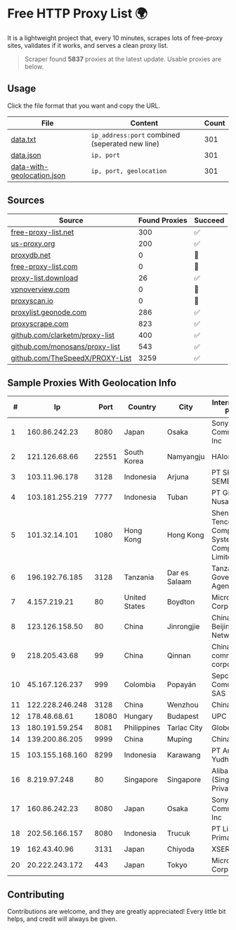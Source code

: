 
# Free HTTP Proxy List 🌍

It is a lightweight project that, every 10 minutes, scrapes lots of free-proxy sites, validates if it works, and serves a clean proxy list.


> Scraper found **5837** proxies at the latest update. Usable proxies are below.

## Usage

Click the file format that you want and copy the URL.


|File|Content|Count|
|----|-------|-----|
|[data.txt](https://raw.githubusercontent.com/themiralay/Proxy-List-World/master/data.txt)|`ip_address:port` combined (seperated new line)|301|
|[data.json](https://raw.githubusercontent.com/themiralay/Proxy-List-World/master/data.json)|`ip, port`|301|
|[data-with-geolocation.json](https://raw.githubusercontent.com/themiralay/Proxy-List-World/master/data-with-geolocation.json)|`ip, port, geolocation`|301|

## Sources

|Source|Found Proxies|Succeed|
|------|-------------|-------|
|[free-proxy-list.net](https://free-proxy-list.net)|300|✅|
|[us-proxy.org](https://www.us-proxy.org)|200|✅|
|[proxydb.net](http://proxydb.net)|0|🚫|
|[free-proxy-list.com](https://free-proxy-list.com/?page=&port=&type%5B%5D=http&type%5B%5D=https&up_time=0&search=Search)|0|🚫|
|[proxy-list.download](https://www.proxy-list.download/HTTP)|26|✅|
|[vpnoverview.com](https://vpnoverview.com/privacy/anonymous-browsing/free-proxy-servers)|0|🚫|
|[proxyscan.io](https://www.proxyscan.io)|0|🚫|
|[proxylist.geonode.com](https://proxylist.geonode.com/api/proxy-list?limit=300&page=1&sort_by=lastChecked&sort_type=desc&protocols=http,https)|286|✅|
|[proxyscrape.com](https://api.proxyscrape.com/v2/?request=displayproxies&protocol=http&timeout=10000&country=all&ssl=all&anonymity=all)|823|✅|
|[github.com/clarketm/proxy-list](https://raw.githubusercontent.com/clarketm/proxy-list/master/proxy-list-raw.txt)|400|✅|
|[github.com/monosans/proxy-list](https://raw.githubusercontent.com/monosans/proxy-list/main/proxies/http.txt)|543|✅|
|[github.com/TheSpeedX/PROXY-List](https://raw.githubusercontent.com/TheSpeedX/PROXY-List/master/http.txt)|3259|✅|


## Sample Proxies With Geolocation Info

|#|Ip|Port|Country|City|Internet Service Provider|
|-|--|----|-------|----|-------------------------|
|1|160.86.242.23|8080|Japan|Osaka|Sony Network Communications Inc|
|2|121.126.68.66|22551|South Korea|Namyangju|HAIonNet|
|3|103.11.96.178|3128|Indonesia|Arjuna|PT SKYLINE SEMESTA|
|4|103.181.255.219|7777|Indonesia|Tuban|PT Giga Digital Nusantara|
|5|101.32.14.101|1080|Hong Kong|Hong Kong|Shenzhen Tencent Computer Systems Company Limited|
|6|196.192.76.185|3128|Tanzania|Dar es Salaam|Tanzania e-Government Agency|
|7|4.157.219.21|80|United States|Boydton|Microsoft Corporation|
|8|123.126.158.50|80|China|Jinrongjie|China Unicom Beijing Province Network|
|9|218.205.43.68|99|China|Qinnan|China Mobile communications corporation|
|10|45.167.126.237|999|Colombia|Popayán|Sepcom Comunicaciones SAS|
|11|122.228.246.248|3128|China|Wenzhou|China Telecom|
|12|178.48.68.61|18080|Hungary|Budapest|UPC|
|13|180.191.59.254|8081|Philippines|Tarlac City|Globe Telecom|
|14|139.200.86.205|9999|China|Muping|Chinanet|
|15|103.155.168.160|8299|Indonesia|Karawang|PT Arozak Bima Yudho Sangkara|
|16|8.219.97.248|80|Singapore|Singapore|Alibaba Cloud (Singapore) Private Limited|
|17|160.86.242.23|8080|Japan|Osaka|Sony Network Communications Inc|
|18|202.56.166.157|8080|Indonesia|Trucuk|PT Lintas Data Prima|
|19|162.43.40.96|3131|Japan|Chiyoda|XSERVER Inc.|
|20|20.222.243.172|443|Japan|Tokyo|Microsoft Corporation|



## Contributing

Contributions are welcome, and they are greatly appreciated! Every
little bit helps, and credit will always be given.

